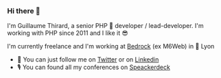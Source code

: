 ### Hi there 👋

I'm Guillaume Thirard, a senior PHP 🐘 developer / lead-developer. I'm working with PHP since 2011 and I like it 😎

I'm currently freelance and I'm working at [Bedrock](https://www.bedrockstreaming.com/) (ex M6Web) in 📍 Lyon

* 💬 You can just follow me on [Twitter](https://www.twitter.com/Melfo01) or on [Linkedin](https://www.linkedin.com/in/guillaume-thirard-787b38172/)
* 🎙 You can found all my conferences on [Speackerdeck](https://speakerdeck.com/melfo01)
